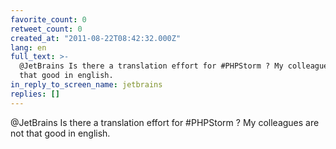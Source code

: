 ```yaml
---
favorite_count: 0
retweet_count: 0
created_at: "2011-08-22T08:42:32.000Z"
lang: en
full_text: >-
  @JetBrains Is there a translation effort for #PHPStorm ? My colleagues are not
  that good in english.
in_reply_to_screen_name: jetbrains
replies: []
---
```


@JetBrains Is there a translation effort for #PHPStorm ? My colleagues are not
that good in english.

